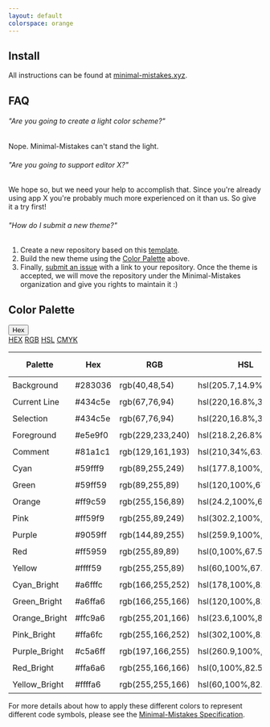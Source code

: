 ```yaml
---
layout: default
colorspace: orange
---
```


## Install

All instructions can be found at [minimal-mistakes.xyz](https://minimal-mistakes.xyz/).

## FAQ

###### "Are you going to create a light color scheme?"

Nope. Minimal-Mistakes can't stand the light.

###### "Are you going to support editor X?"

We hope so, but we need your help to accomplish that. Since you're already using app X you're probably much more experienced on it than us. So give it a try first!

###### "How do I submit a new theme?"

1. Create a new repository based on this [template](https://github.com/minimal-mistakes/template).
2. Build the new theme using the [Color Palette](#color-palette) above.
3. Finally, [submit an issue](https://github.com/minimal-mistakes/theme/issues/new) with a link to your repository. Once the theme is accepted, we will move the repository under the Minimal-Mistakes organization and give you rights to maintain it :)

## Color Palette

<div class="dropdown">
  <button onclick="selectPalette()" class="palette"><span id="selectedPalette">Hex</span> <span class="right"><i class="fa-solid fa-caret-down"></i></span></button>
  <div id="myPalette" class="dropdown-content">
    <a href="javascript:void(0);" onclick="selectHEX()" id="selectHEX">HEX</a>
    <a href="javascript:void(0);" onclick="selectRGB()" id="selectRGB">RGB</a>
    <a href="javascript:void(0);" onclick="selectHSL()" id="selectHSL">HSL</a>
    <a href="javascript:void(0);" onclick="selectCMYK()" id="selectCMYK">CMYK</a>
  </div>
</div>

<table class="contribute">
  <thead>
    <tr>
      <th>Palette</th>
      <th id="hex" class="hex">Hex</th>
      <th id="rgb" class="rgb hide">RGB</th>
      <th id="hsl" class="hsl hide">HSL</th>
      <th id="cmyk" class="cmyk hide">CMYK</th>
      <th>Color Picker</th>
    </tr>
  </thead>
  <tbody>
    <tr>
      <td>Background</td>
      <td id="hex" class="hex">#283036</td>
      <td id="rgb" class="rgb hide">rgb(40,48,54)</td>
      <td id="hsl" class="hsl hide">hsl(205.7,14.9%,18.4%)</td>
      <td id="cmyk" class="cmyk hide">cmyk(26,11,0,79)</td>
      <td><input type="color" disabled value="#283036"></td>
    </tr>
    <tr>
      <td>Current Line</td>
      <td id="hex" class="hex">#434c5e</td>
      <td id="rgb" class="rgb hide">rgb(67,76,94)</td>
      <td id="hsl" class="hsl hide">hsl(220,16.8%,31.6%)</td>
      <td id="cmyk" class="cmyk hide">cmyk(29,19,0,63)</td>
      <td><input type="color" disabled value="#434c5e"></td>
    </tr>
    <tr>
      <td>Selection</td>
      <td id="hex" class="hex">#434c5e</td>
      <td id="rgb" class="rgb hide">rgb(67,76,94)</td>
      <td id="hsl" class="hsl hide">hsl(220,16.8%,31.6%)</td>
      <td id="cmyk" class="cmyk hide">cmyk(29,19,0,63)</td>
      <td><input type="color" disabled value="#434c5e"></td>
    </tr>
    <tr>
      <td>Foreground</td>
      <td id="hex" class="hex">#e5e9f0</td>
      <td id="rgb" class="rgb hide">rgb(229,233,240)</td>
      <td id="hsl" class="hsl hide">hsl(218.2,26.8%,92%)</td>
      <td id="cmyk" class="cmyk hide">cmyk(5,3,0,6)</td>
      <td><input type="color" disabled value="#e5e9f0"></td>
    </tr>
    <tr>
      <td>Comment</td>
      <td id="hex" class="hex">#81a1c1</td>
      <td id="rgb" class="rgb hide">rgb(129,161,193)</td>
      <td id="hsl" class="hsl hide">hsl(210,34%,63.1%)</td>
      <td id="cmyk" class="cmyk hide">cmyk(33,17,0,24)</td>
      <td><input type="color" disabled value="#81a1c1"></td>
    </tr>
    <tr>
      <td>Cyan</td>
      <td id="hex" class="hex">#59fff9</td>
      <td id="rgb" class="rgb hide">rgb(89,255,249)</td>
      <td id="hsl" class="hsl hide">hsl(177.8,100%,67.5%)</td>
      <td id="cmyk" class="cmyk hide">cmyk(65,0,2,0)</td>
      <td><input type="color" disabled value="#59fff9"></td>
    </tr>
    <tr>
      <td>Green</td>
      <td id="hex" class="hex">#59ff59</td>
      <td id="rgb" class="rgb hide">rgb(89,255,89)</td>
      <td id="hsl" class="hsl hide">hsl(120,100%,67.5%)</td>
      <td id="cmyk" class="cmyk hide">cmyk(65,0,65,0)</td>
      <td><input type="color" disabled value="#59ff59"></td>
    </tr>
    <tr>
      <td>Orange</td>
      <td id="hex" class="hex">#ff9c59</td>
      <td id="rgb" class="rgb hide">rgb(255,156,89)</td>
      <td id="hsl" class="hsl hide">hsl(24.2,100%,67.5%)</td>
      <td id="cmyk" class="cmyk hide">cmyk(0,39,65,0)</td>
      <td><input type="color" disabled value="#ff9c59"></td>
    </tr>
    <tr>
      <td>Pink</td>
      <td id="hex" class="hex">#ff59f9</td>
      <td id="rgb" class="rgb hide">rgb(255,89,249)</td>
      <td id="hsl" class="hsl hide">hsl(302.2,100%,67.5%)</td>
      <td id="cmyk" class="cmyk hide">cmyk(0,65,2,0)</td>
      <td><input type="color" disabled value="#ff59f9"></td>
    </tr>
    <tr>
      <td>Purple</td>
      <td id="hex" class="hex">#9059ff</td>
      <td id="rgb" class="rgb hide">rgb(144,89,255)</td>
      <td id="hsl" class="hsl hide">hsl(259.9,100%,67.5%)</td>
      <td id="cmyk" class="cmyk hide">cmyk(44,65,0,0)</td>
      <td><input type="color" disabled value="#9059ff"></td>
    </tr>
    <tr>
      <td>Red</td>
      <td id="hex" class="hex">#ff5959</td>
      <td id="rgb" class="rgb hide">rgb(255,89,89)</td>
      <td id="hsl" class="hsl hide">hsl(0,100%,67.5%)</td>
      <td id="cmyk" class="cmyk hide">cmyk(0,65,65,0)</td>
      <td><input type="color" disabled value="#ff5959"></td>
    </tr>
    <tr>
      <td>Yellow</td>
      <td id="hex" class="hex">#ffff59</td>
      <td id="rgb" class="rgb hide">rgb(255,255,89)</td>
      <td id="hsl" class="hsl hide">hsl(60,100%,67.5%)</td>
      <td id="cmyk" class="cmyk hide">cmyk(0,0,65,0)</td>
      <td><input type="color" disabled value="#ffff59"></td>
    </tr>
    <tr>
      <td>Cyan_Bright</td>
      <td id="hex" class="hex">#a6fffc</td>
      <td id="rgb" class="rgb hide">rgb(166,255,252)</td>
      <td id="hsl" class="hsl hide">hsl(178,100%,82.5%)</td>
      <td id="cmyk" class="cmyk hide">cmyk(35,0,1,0)</td>
      <td><input type="color" disabled value="#a6fffc"></td>
    </tr>
    <tr>
      <td>Green_Bright</td>
      <td id="hex" class="hex">#a6ffa6</td>
      <td id="rgb" class="rgb hide">rgb(166,255,166)</td>
      <td id="hsl" class="hsl hide">hsl(120,100%,82.5%)</td>
      <td id="cmyk" class="cmyk hide">cmyk(35,0,35,0)</td>
      <td><input type="color" disabled value="#a6ffa6"></td>
    </tr>
    <tr>
      <td>Orange_Bright</td>
      <td id="hex" class="hex">#ffc9a6</td>
      <td id="rgb" class="rgb hide">rgb(255,201,166)</td>
      <td id="hsl" class="hsl hide">hsl(23.6,100%,82.5%)</td>
      <td id="cmyk" class="cmyk hide">cmyk(0,21,35,0)</td>
      <td><input type="color" disabled value="#ffc9a6"></td>
    </tr>
    <tr>
      <td>Pink_Bright</td>
      <td id="hex" class="hex">#ffa6fc</td>
      <td id="rgb" class="rgb hide">rgb(255,166,252)</td>
      <td id="hsl" class="hsl hide">hsl(302,100%,82.5%)</td>
      <td id="cmyk" class="cmyk hide">cmyk(0,35,1,0)</td>
      <td><input type="color" disabled value="#ffa6fc"></td>
    </tr>
    <tr>
      <td>Purple_Bright</td>
      <td id="hex" class="hex">#c5a6ff</td>
      <td id="rgb" class="rgb hide">rgb(197,166,255)</td>
      <td id="hsl" class="hsl hide">hsl(260.9,100%,82.5%)</td>
      <td id="cmyk" class="cmyk hide">cmyk(23,35,0,0)</td>
      <td><input type="color" disabled value="#c5a6ff"></td>
    </tr>
    <tr>
      <td>Red_Bright</td>
      <td id="hex" class="hex">#ffa6a6</td>
      <td id="rgb" class="rgb hide">rgb(255,166,166)</td>
      <td id="hsl" class="hsl hide">hsl(0,100%,82.5%)</td>
      <td id="cmyk" class="cmyk hide">cmyk(0,35,35,0)</td>
      <td><input type="color" disabled value="#ffa6a6"></td>
    </tr>
    <tr>
      <td>Yellow_Bright</td>
      <td id="hex" class="hex">#ffffa6</td>
      <td id="rgb" class="rgb hide">rgb(255,255,166)</td>
      <td id="hsl" class="hsl hide">hsl(60,100%,82.5%)</td>
      <td id="cmyk" class="cmyk hide">cmyk(0,0,35,0)</td>
      <td><input type="color" disabled value="#ffffa6"></td>
    </tr>
  </tbody>
</table>

For more details about how to apply these different colors to represent different code symbols, please see the [Minimal-Mistakes Specification](https://minimal-mistakes.xyz/specs).
